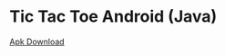 # Tic Tac Toe Android (Java)

[Apk Download](https://www.mediafire.com/file/grgrhe14ra0bl5x/oxy.apk)
